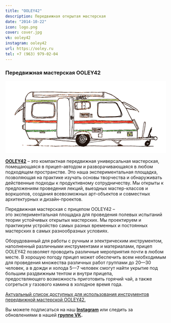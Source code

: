 ```yaml
---
title: "OOLEY42"
description: Передвижная открытая мастерская
date: "2014-10-22"
icon: logo.png
cover: cover.jpg
vk: ooley42
instagram: ooley42
url: https://ooley.ru
tel: +7 (963) 979-02-04
---
```


### Передвижная мастерская OOLEY42

![](/images/build/zdaniya-02.png)

[**OOLEY42**](/practice/ooley42/) – это компактная передвижная универсальная мастерская, помещающаяся в прицеп-автодом и разворачивающаяся в любом подходящем пространстве. Это наша экспериментальная площадка, позволяющая на практике изучать основы творчества и обнаруживать действенные подходы к продуктивному сотрудничеству. Мы открыты к предложениям проведения лекций, выездных мастер-классов и воркшопов, создания всевозможных арт-объектов и совместных архитектурных и дизайн-проектов.

Передвижная мастерская с прицепом OOLEY42 – это экспериментальная площадка для проведения полевых испытаний теории устойчивых открытых мастерских. Мы проектируем и практикуем устройство самых разных временных и постоянных мастерских в самых разнообразных условиях.

Оборудованный для работы с ручным и электрическим инструментом, наполненный различными инструментами и материалами, прицеп OOLEY42 позволяет проводить различные мероприятия почти в любом месте. В хорошую погоду прицеп может обеспечить всем необходимым для проведения множества различных работ группами до 20—30 человек, а в дожди и холода 5—7 человек смогут найти укрытие под большим раздвижным тентом и внутри прицепа, предоствляющего возможность приготовить горячий чай, а также согреться у газового камина в холодное время года.

[Актуальный список доступных для использования инструментов передвижной мастерской OOLEY42.](/practice/ooley42/tools-list/)

Вы можете подписаться на наш **[Instagram](http://instagram.com/ooley42 "Instagram")** или следить за обновлениями в нашей **[группе VK](http://vk.com/ooley42 "OOLEY42 VK").**
